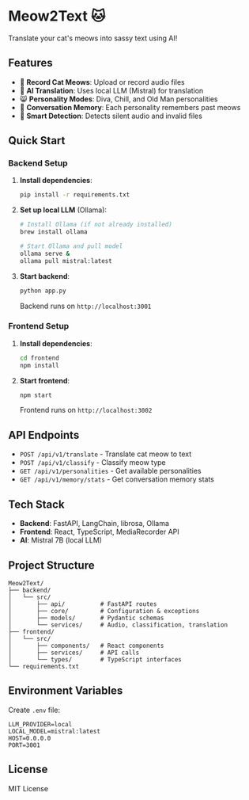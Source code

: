 # Meow2Text 🐱

Translate your cat's meows into sassy text using AI!

## Features

- 🎤 **Record Cat Meows**: Upload or record audio files
- 🧠 **AI Translation**: Uses local LLM (Mistral) for translation
- 😸 **Personality Modes**: Diva, Chill, and Old Man personalities
- 💬 **Conversation Memory**: Each personality remembers past meows
- 🎯 **Smart Detection**: Detects silent audio and invalid files

## Quick Start

### Backend Setup

1. **Install dependencies**:
   ```bash
   pip install -r requirements.txt
   ```

2. **Set up local LLM** (Ollama):
   ```bash
   # Install Ollama (if not already installed)
   brew install ollama
   
   # Start Ollama and pull model
   ollama serve &
   ollama pull mistral:latest
   ```

3. **Start backend**:
   ```bash
   python app.py
   ```
   Backend runs on `http://localhost:3001`

### Frontend Setup

1. **Install dependencies**:
   ```bash
   cd frontend
   npm install
   ```

2. **Start frontend**:
   ```bash
   npm start
   ```
   Frontend runs on `http://localhost:3002`

## API Endpoints

- `POST /api/v1/translate` - Translate cat meow to text
- `POST /api/v1/classify` - Classify meow type
- `GET /api/v1/personalities` - Get available personalities
- `GET /api/v1/memory/stats` - Get conversation memory stats

## Tech Stack

- **Backend**: FastAPI, LangChain, librosa, Ollama
- **Frontend**: React, TypeScript, MediaRecorder API
- **AI**: Mistral 7B (local LLM)

## Project Structure

```
Meow2Text/
├── backend/
│   └── src/
│       ├── api/          # FastAPI routes
│       ├── core/         # Configuration & exceptions
│       ├── models/       # Pydantic schemas
│       └── services/     # Audio, classification, translation
├── frontend/
│   └── src/
│       ├── components/   # React components
│       ├── services/     # API calls
│       └── types/        # TypeScript interfaces
└── requirements.txt
```

## Environment Variables

Create `.env` file:
```env
LLM_PROVIDER=local
LOCAL_MODEL=mistral:latest
HOST=0.0.0.0
PORT=3001
```

## License

MIT License 